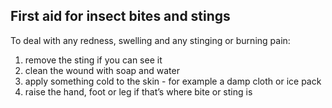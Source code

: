 ## First aid for insect bites and stings

To deal with any redness, swelling and any stinging or burning pain:

1. remove the sting if you can see it
2. clean the wound with soap and water
3. apply something cold to the skin - for example a damp cloth or ice pack
4. raise the hand, foot or leg if that’s where bite or sting is
